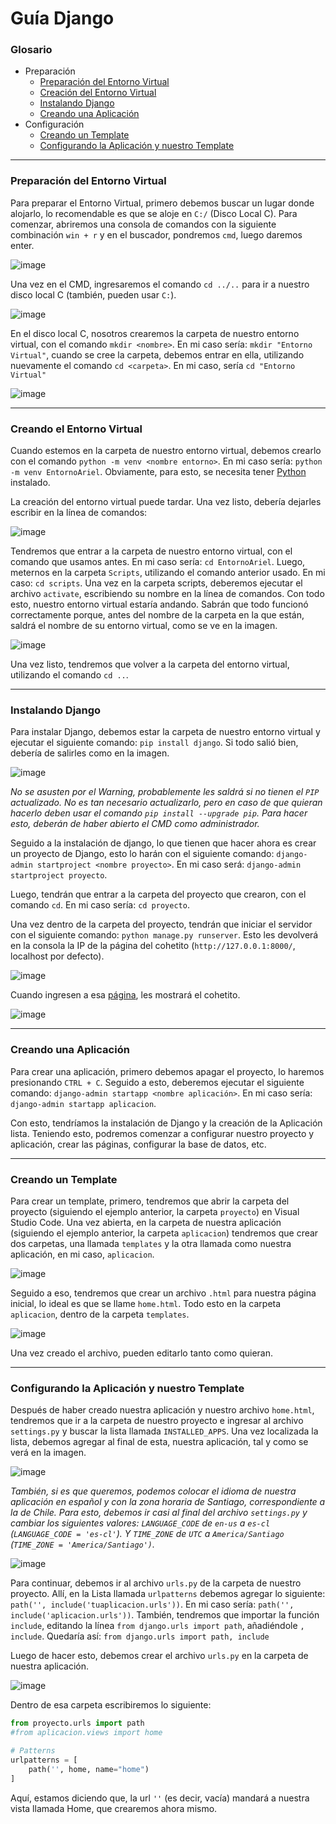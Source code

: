 <h1>Guía Django</h1>

<h3>Glosario</h3>

- Preparación
  - [Preparación del Entorno Virtual](#1)
  - [Creación del Entorno Virtual](#2)
  - [Instalando Django](#3)
  - [Creando una Aplicación](#4)
- Configuración
  - [Creando un Template](#5)
  - [Configurando la Aplicación y nuestro Template](#6)

---

<h3>Preparación del Entorno Virtual</h3><a name="1"></a>

Para preparar el Entorno Virtual, primero debemos buscar un lugar donde alojarlo, lo recomendable es que se aloje en `C:/` (Disco Local C). Para comenzar, abriremos una consola de comandos con la siguiente combinación `win + r` y en el buscador, pondremos `cmd`, luego daremos enter.

![image](https://user-images.githubusercontent.com/51482182/169057109-b7417985-7a8b-4cb0-bdea-835b3ee24f69.png)

Una vez en el CMD, ingresaremos el comando `cd ../..` para ir a nuestro disco local C (también, pueden usar `C:`).

![image](https://user-images.githubusercontent.com/51482182/169057219-e1d663f5-56d3-46c5-861f-8809ebab01ce.png)

En el disco local C, nosotros crearemos la carpeta de nuestro entorno virtual, con el comando `mkdir <nombre>`. En mi caso sería: `mkdir "Entorno Virtual"`, cuando se cree la carpeta, debemos entrar en ella, utilizando nuevamente el comando `cd <carpeta>`. En mi caso, sería `cd "Entorno Virtual"`

![image](https://user-images.githubusercontent.com/51482182/169057431-20164b59-190c-4d8b-9383-b7ecd3c376fb.png)

---

<h3>Creando el Entorno Virtual</h3><a name="2"></a>

Cuando estemos en la carpeta de nuestro entorno virtual, debemos crearlo con el comando `python -m venv <nombre entorno>`. En mi caso sería: `python -m venv EntornoAriel`. Obviamente, para esto, se necesita tener [Python](https://www.python.org/downloads/) instalado.

La creación del entorno virtual puede tardar. Una vez listo, debería dejarles escribir en la línea de comandos:

![image](https://user-images.githubusercontent.com/51482182/169057848-0efc08ea-6b36-4151-83d7-741981f9ea30.png)

Tendremos que entrar a la carpeta de nuestro entorno virtual, con el comando que usamos antes. En mi caso sería: `cd EntornoAriel`. Luego, meternos en la carpeta `Scripts`, utilizando el comando anterior usado. En mi caso: `cd scripts`. Una vez en la carpeta scripts, deberemos ejecutar el archivo `activate`, escribiendo su nombre en la línea de comandos. Con todo esto, nuestro entorno virtual estaría andando. Sabrán que todo funcionó correctamente porque, antes del nombre de la carpeta en la que están, saldrá el nombre de su entorno virtual, como se ve en la imagen.

![image](https://user-images.githubusercontent.com/51482182/169057885-3d52d9ca-d0f2-4a94-a608-2cc0f4a5dc7a.png)

Una vez listo, tendremos que volver a la carpeta del entorno virtual, utilizando el comando `cd ..`.

---

<h3>Instalando Django</h3><a name="3"></a>

Para instalar Django, debemos estar la carpeta de nuestro entorno virtual y ejecutar el siguiente comando: `pip install django`. Si todo salió bien, debería de salirles como en la imagen.

![image](https://user-images.githubusercontent.com/51482182/169058058-83c76ec4-1a9d-4597-8d47-0022a65e4cdd.png)

*No se asusten por el Warning, probablemente les saldrá si no tienen el `PIP` actualizado. No es tan necesario actualizarlo, pero en caso de que quieran hacerlo deben usar el comando `pip install --upgrade pip`. Para hacer esto, deberán de haber abierto el CMD como administrador.*

Seguido a la instalación de django, lo que tienen que hacer ahora es crear un proyecto de Django, esto lo harán con el siguiente comando: `django-admin startproject <nombre proyecto>`. En mi caso será: `django-admin startproject proyecto`.

Luego, tendrán que entrar a la carpeta del proyecto que crearon, con el comando `cd`. En mi caso sería: `cd proyecto`.

Una vez dentro de la carpeta del proyecto, tendrán que iniciar el servidor con el siguiente comando: `python manage.py runserver`. Esto les devolverá en la consola la IP de la página del cohetito (`http://127.0.0.1:8000/`, localhost por defecto).

![image](https://user-images.githubusercontent.com/51482182/169058133-8ff9b6fa-3578-4f8c-8460-655f69440521.png)

Cuando ingresen a esa [página](http://127.0.0.1:8000/), les mostrará el cohetito.

![image](https://user-images.githubusercontent.com/51482182/169058223-2263422f-6678-4ef6-a999-46507cf1be23.png)

---

<h3>Creando una Aplicación</h3><a name="4"></a>

Para crear una aplicación, primero debemos apagar el proyecto, lo haremos presionando `CTRL + C`. Seguido a esto, deberemos ejecutar el siguiente comando: `django-admin startapp <nombre aplicación>`. En mi caso sería: `django-admin startapp aplicacion`.

Con esto, tendríamos la instalación de Django y la creación de la Aplicación lista. Teniendo esto, podremos comenzar a configurar nuestro proyecto y aplicación, crear las páginas, configurar la base de datos, etc.

---

<h3>Creando un Template</h3><a name="5"></a>

Para crear un template, primero, tendremos que abrir la carpeta del proyecto (siguiendo el ejemplo anterior, la carpeta `proyecto`) en Visual Studio Code. Una vez abierta, en la carpeta de nuestra aplicación (siguiendo el ejemplo anterior, la carpeta `aplicacion`) tendremos que crear dos carpetas, una llamada `templates` y la otra llamada como nuestra aplicación, en mi caso, `aplicacion`.

![image](https://user-images.githubusercontent.com/51482182/169058348-cbf5645f-f895-48b3-85c8-3992a5ff8f6a.png)

Seguido a eso, tendremos que crear un archivo `.html` para nuestra página inicial, lo ideal es que se llame `home.html`. Todo esto en la carpeta `aplicacion`, dentro de la carpeta `templates`.

![image](https://user-images.githubusercontent.com/51482182/169058401-0eb49e28-8eb3-4ca7-bfd6-7b45e4f5c9de.png)

Una vez creado el archivo, pueden editarlo tanto como quieran.

---

<h3>Configurando la Aplicación y nuestro Template</h3><a name="6"></a>

Después de haber creado nuestra aplicación y nuestro archivo `home.html`, tendremos que ir a la carpeta de nuestro proyecto e ingresar al archivo `settings.py` y buscar la lista llamada `INSTALLED_APPS`. Una vez localizada la lista, debemos agregar al final de esta, nuestra aplicación, tal y como se verá en la imagen.

![image](https://user-images.githubusercontent.com/51482182/169058462-b063d0c0-e311-46bf-9015-7c9bc5d27acb.png)

*También, si es que queremos, podemos colocar el idioma de nuestra aplicación en español y con la zona horaria de Santiago, correspondiente a la de Chile. Para esto, debemos ir casi al final del archivo `settings.py` y cambiar los siguientes valores: `LANGUAGE_CODE` de `en-us` a `es-cl` (`LANGUAGE_CODE = 'es-cl'`). Y `TIME_ZONE` de `UTC` a `America/Santiago` (`TIME_ZONE = 'America/Santiago')`.*

![image](https://user-images.githubusercontent.com/51482182/169058552-ea1baee0-7117-4b33-9291-ff261594c7e3.png)

Para continuar, debemos ir al archivo `urls.py` de la carpeta de nuestro proyecto. Allí, en la Lista llamada `urlpatterns` debemos agregar lo siguiente: `path('', include('tuaplicacion.urls'))`. En mi caso sería: `path('', include('aplicacion.urls'))`. También, tendremos que importar la función `include`, editando la línea `from django.urls import path`, añadiéndole `, include`. Quedaría así: `from django.urls import path, include`

Luego de hacer esto, debemos crear el archivo `urls.py` en la carpeta de nuestra aplicación.

![image](https://user-images.githubusercontent.com/51482182/169058643-5e1dabe6-22ed-4150-8c5b-4bf531aebd12.png)

Dentro de esa carpeta escribiremos lo siguiente:

```python
from proyecto.urls import path
#from aplicacion.views import home

# Patterns
urlpatterns = [
    path('', home, name="home")
]
```

Aquí, estamos diciendo que, la url `''` (es decir, vacía) mandará a nuestra vista llamada Home, que crearemos ahora mismo.
